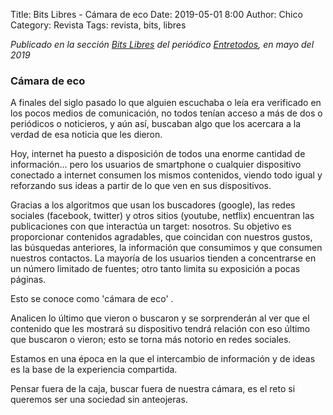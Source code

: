 Title: Bits Libres - Cámara de eco
Date: 2019-05-01 8:00
Author: Chico
Category: Revista
Tags: revista, bits, libres

_Publicado en la sección [Bits Libres](http://www.gulag.org.mx/revista/2016-05-10-Bits-Libres.html) del periódico [Entretodos](http://periodicoentretodos.com/), en mayo del 2019_

<!-- break -->

### Cámara de eco

A finales del siglo pasado lo que alguien escuchaba o leía era verificado en los pocos medios de comunicación, no todos tenían acceso a más de dos o periódicos o noticieros, y aún así, buscaban algo que los acercara a la verdad de esa noticia que les dieron.

Hoy, internet ha puesto a disposición de todos una enorme cantidad de información... pero los usuarios de smartphone o cualquier dispositivo conectado a internet consumen los mismos contenidos, viendo todo igual y reforzando sus ideas a partir de lo que ven en sus dispositivos.

Gracias a los algoritmos que usan los buscadores (google), las redes sociales (facebook, twitter) y otros sitios (youtube, netflix) encuentran las publicaciones con que interactúa un target: nosotros. Su objetivo es proporcionar contenidos agradables, que coincidan con nuestros gustos, las búsquedas anteriores, la información que consumimos y que consumen nuestros contactos. La mayoría de los usuarios tienden a concentrarse en un número limitado de fuentes; otro tanto limita su exposición a pocas páginas.

Esto se conoce como 'cámara de eco' .

Analicen lo último que vieron o buscaron y se sorprenderán al ver que el contenido que les mostrará su dispositivo tendrá relación con eso último que buscaron o vieron; esto se torna más notorio en redes sociales.

Estamos en una época en la que el intercambio de información y de ideas es la base de la experiencia compartida.

Pensar fuera de la caja, buscar fuera de nuestra cámara, es el reto si queremos ser una sociedad sin anteojeras.
